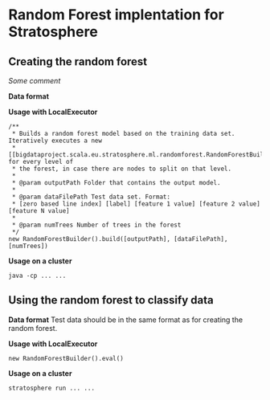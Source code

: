 Random Forest implentation for Stratosphere
==============

Creating the random forest
--------------

*Some comment*

**Data format**

**Usage with LocalExecutor**

	/**
	 * Builds a random forest model based on the training data set. Iteratively executes a new
	 * [[bigdataproject.scala.eu.stratosphere.ml.randomforest.RandomForestBuilder]] for every level of
	 * the forest, in case there are nodes to split on that level.
	 * 
	 * @param outputPath Folder that contains the output model.
	 * 
	 * @param dataFilePath Test data set. Format:
	 * [zero based line index] [label] [feature 1 value] [feature 2 value] [feature N value]
	 * 
	 * @param numTrees Number of trees in the forest
	 */
	new RandomForestBuilder().build([outputPath], [dataFilePath], [numTrees])

**Usage on a cluster**

	java -cp ... ... 


Using the random forest to classify data
--------------

**Data format**
Test data should be in the same format as for creating the random forest.

**Usage with LocalExecutor**

	new RandomForestBuilder().eval()

**Usage on a cluster**

	stratosphere run ... ...